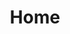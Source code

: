 ---
home: true
layout: Blog
icon: house
title: Home
heroImage: /assets/icon/icon3.png
bgImage: /assets/images/shioru-bg.jpg
bgImageStyle:
  background-color: "rgba(0,0,0,0.3)"   # 半透明の黒を重ねる
  background-blend-mode: multiply       # 画像と合成
heroText: 栞る数理統計
tagline: 栞を挟み、知を紡ぐ
heroFullScreen: true
projects:
  - icon: folder-open
    name: project name
    desc: project detailed description
    link: https://your.project.link

  - icon: link
    name: link name
    desc: link detailed description
    link: https://link.address

  - icon: book
    name: book name
    desc: Detailed description of the book
    link: https://link.to.your.book

  - icon: newspaper
    name: article name
    desc: Detailed description of the article
    link: https://link.to.your.article


footer: © 2025 栞る数理統計
---